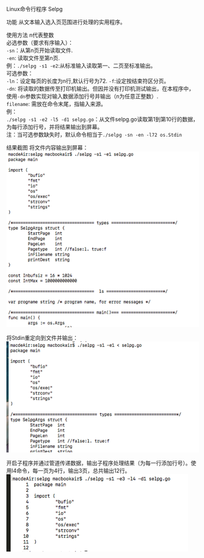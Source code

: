 Linux命令行程序 Selpg

功能 
从文本输入选入页范围进行处理的实用程序。 

使用方法
n代表整数  
必选参数（要求有序输入）：  
`-sn`：从第n页开始读取文件.   
`-en`: 读取文件至第n页.  
例：`./selpg -s1 -e2`:从标准输入读取第一、二页至标准输出。  
可选参数：  
`-ln`：设定每页的长度为n行,默认行号为72. 
`-f`:设定按结束符区分页。  
`-dn`: 将读取的数据传至打印机输出。但因并没有打印机测试输出，在本程序中，使用`-dn`参数实现对输入数据添加行号并输出（n为任意正整数）.  
`filename`: 需放在命令末尾，指输入来源。  
例：  
`./selpg -s1 -e2 -l5 -d1 selpg.go`：从文件selpg.go读取第1到第10行的数据，为每行添加行号，并将结果输出到屏幕。  
注：当可选参数缺失时，默认命令相当于`./selpg -sn -en -l72 os.Stdin`

结果截图
将文件内容输出到屏幕：  
![Aaron Swartz](https://github.com/lonelyhope/selpg/blob/master/testPic/3.png?raw=true) 

将Stdin重定向到文件并输出：  
![Aaron Swartz](https://github.com/lonelyhope/selpg/blob/master/testPic/5.png?raw=true)

开启子程序并通过管道传递数据，输出子程序处理结果（为每一行添加行号）。使用l4命令，每一页为4行，输出3页，总共输出12行。  
![Aaron Swartz](https://github.com/lonelyhope/selpg/blob/master/testPic/2.png?raw=true)




